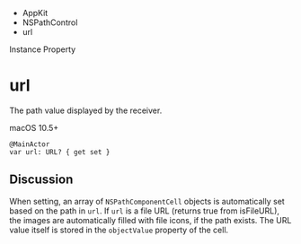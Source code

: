 

- AppKit
- NSPathControl
-  url 

Instance Property

# url

The path value displayed by the receiver.

macOS 10.5+

``` source
@MainActor
var url: URL? { get set }
```

## Discussion

When setting, an array of `NSPathComponentCell` objects is automatically set based on the path in `url`. If `url` is a file URL (returns true from isFileURL), the images are automatically filled with file icons, if the path exists. The URL value itself is stored in the `objectValue` property of the cell.

